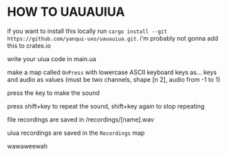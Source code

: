# HOW TO UAUAUIUA

if you want to install this locally run `cargo install --git https://github.com/yanqui-uxo/uauauiua.git`. i'm probably not gonna add this to crates.io

write your uiua code in main.ua

make a map called `OnPress` with lowercase ASCII keyboard keys as... keys and audio as values (must be two channels, shape [n 2], audio from -1 to 1)

press the key to make the sound

press shift+key to repeat the sound, shift+key again to stop repeating

file recordings are saved in /recordings/[name].wav

uiua recordings are saved in the `Recordings` map

wawaweewah
